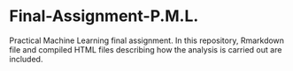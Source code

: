 # Final-Assignment-P.M.L.
Practical Machine Learning final assignment.
In this repository, Rmarkdown file and compiled HTML files describing how the analysis is carried out are included. 

